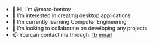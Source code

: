 - 👋 Hi, I’m @marc-bentoy
- 👀 I’m interested in creating desktop applications
- 🌱 I’m currently learning Computer Engineering
- 💞️ I’m looking to collaborate on developing any projects 
- 📫 You can contact me through:
      [fb](https://www.facebook.com/strangevinz) [email](marc.bentoy@gmail.com)

